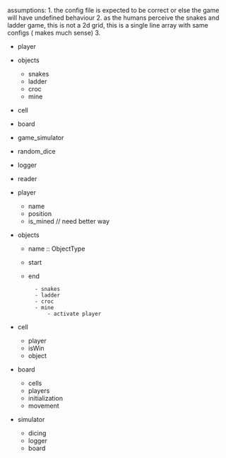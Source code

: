 assumptions:
    1. the config file is expected to be correct or else the game will have undefined behaviour 
    2. as the humans perceive the snakes and ladder game, this is not a 2d grid, this is a single line array with same configs ( makes much sense)
    3.

- player
- objects 
    - snakes 
    - ladder
    - croc
    - mine
- cell 
- board 
- game_simulator 

- random_dice
- logger 
- reader 


- player
    - name 
    - position 
    - is_mined // need better way 

- objects 
    - name :: ObjectType
    - start
    - end 

            - snakes 
            - ladder 
            - croc
            - mine 
                - activate player

- cell
    - player
    - isWin
    - object

- board 
    - cells
    - players
    - initialization 
    - movement


- simulator 
    - dicing 
    - logger 
    - board 

